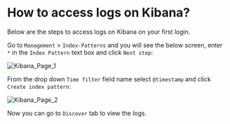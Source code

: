 # How to access logs on Kibana?

Below are the steps to access logs on Kibana on your first login.

Go to `Management` > `Index-Patterns` and you will see the below screen, enter `*` in the `Index Pattern` text box and click `Next step`:

![Kibana_Page_1](./images/kibana_index_page1.png)

From the drop down `Time filter` field name select `@timestamp` and click `Create index pattern`:

![Kibana_Page_2](./images/kibana_index_page2.png)

Now you can go to `Discover` tab to view the logs.
